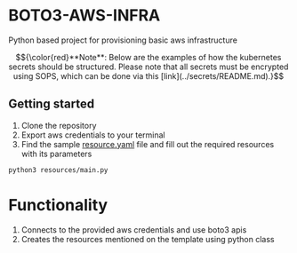 # BOTO3-AWS-INFRA

Python based project for provisioning basic aws infrastructure

$${\color{red}**Note**: Below are the examples of how the kubernetes secrets should be structured. Please note that all secrets must be encrypted using SOPS, which can be done via this [link](../secrets/README.md).}$$

## Getting started
1. Clone the repository
2. Export aws credentials to your terminal
3. Find the sample [resource.yaml](resource.yaml) file and fill out the required resources with its parameters

```
python3 resources/main.py
```

# Functionality
1. Connects to the provided aws credentials and use boto3 apis
2.  Creates the resources mentioned on the template using python class
